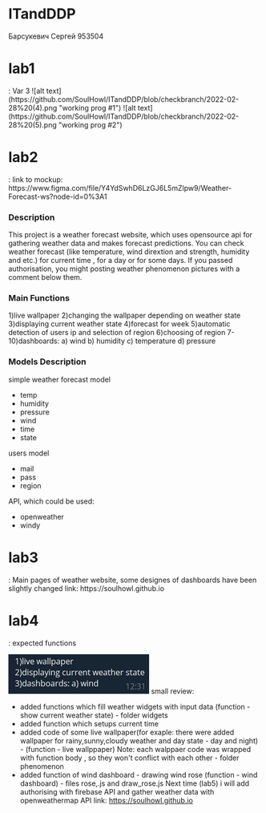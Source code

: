 # ITandDDP
Барсукевич Сергей 953504
<h1> lab1 </h1> :
Var 3
![alt text](https://github.com/SoulHowl/ITandDDP/blob/checkbranch/2022-02-28%20(4).png "working prog #1")
![alt text](https://github.com/SoulHowl/ITandDDP/blob/checkbranch/2022-02-28%20(5).png "working prog #2")

<h1> lab2 </h1>:
link to mockup:
https://www.figma.com/file/Y4YdSwhD6LzGJ6L5mZlpw9/Weather-Forecast-ws?node-id=0%3A1
<h3>Description</h3>

This project is a weather forecast website, which uses opensource api for gathering weather data and makes 
forecast predictions. You can check weather forecast (like temperature, wind dirextion and strength, humidity and etc.) 
for current time , for a day or for some days. If you passed authorisation, you might posting weather phenomenon pictures with a comment
below them. 

<h3>Main Functions</h3>

1)live wallpaper 
2)changing the wallpaper depending on  weather state
3)displaying current weather state
4)forecast for week
5)automatic detection of users ip and selection of region 
6)choosing of region
7-10)dashboards:
a) wind
b) humidity
c) temperature
d) pressure

<h3>Models Description</h3>

simple weather forecast model
- temp
- humidity
- pressure
- wind
- time
- state

users model
- mail
- pass
- region

API, which could be used:
- openweather
- windy
<h1> lab3 </h1>:
Main pages of weather website,
some designes of dashboards have been slightly changed
link: https://soulhowl.github.io


<h1> lab4 </h1>:
expected functions

![alt text](https://github.com/SoulHowl/ITandDDP/blob/checkbranch/lab4tasks.png "functions")
small review:
- added functions which fill weather widgets with input data (function - show current weather state) - folder widgets
- added function which setups current time
- added code of some live wallpaper(for exaple: there were added wallpaper for rainy,sunny,cloudy weather and day state - day and night) - (function - live wallppaper) Note: each walppaer code was wrapped with function body , so they won't conflict with each other - folder phenomenon
- added function of wind dashboard - drawing wind rose (function - wind dashboard) - files rose,.js and draw_rose.js
Next time (lab5) i will add authorising with firebase API and gather weather data with openweathermap API
link: https://soulhowl.github.io
